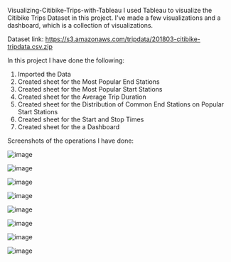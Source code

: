 Visualizing-Citibike-Trips-with-Tableau
I used Tableau to visualize the Citibike Trips Dataset in this project. I've made a few visualizations and a dashboard, which is a collection of visualizations.

Dataset link: https://s3.amazonaws.com/tripdata/201803-citibike-tripdata.csv.zip

In this project I have done the following:

1.	Imported the Data
2.	Created sheet for the Most Popular End Stations
3.	Created sheet for the Most Popular Start Stations
4.	Created sheet for the Average Trip Duration
5.	Created sheet for the Distribution of Common End Stations on Popular Start Stations
6.	Created sheet for the Start and Stop Times
7.	Created sheet for the a Dashboard

Screenshots of the operations I have done:

![image](https://user-images.githubusercontent.com/79373488/152776277-1cf8fd49-6c75-4878-91c6-bebb70bd8b76.png)

![image](https://user-images.githubusercontent.com/79373488/152776388-01235b92-8311-43c0-9ba2-b26870b8f9c2.png)

![image](https://user-images.githubusercontent.com/79373488/152776434-f9878bc0-dee2-40c9-9d42-9206b040b363.png)

![image](https://user-images.githubusercontent.com/79373488/152776476-e7144a7a-fdd3-4838-9903-4da09d9babbd.png)

![image](https://user-images.githubusercontent.com/79373488/152776533-c6da2e81-7448-4bdd-828c-496de7664e4a.png)

![image](https://user-images.githubusercontent.com/79373488/152776569-e79b9201-37de-4668-8ec0-1226c046dc16.png)

![image](https://user-images.githubusercontent.com/79373488/152776645-0e706575-acd2-4c50-bed4-f9f75dc1e72f.png)

![image](https://user-images.githubusercontent.com/79373488/152776689-e97ee62d-c473-4389-a184-fbda64a8d921.png)

